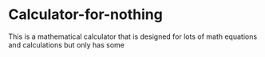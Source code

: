 # Calculator-for-nothing
This is a mathematical calculator that is designed for lots of math equations and calculations but only has some
